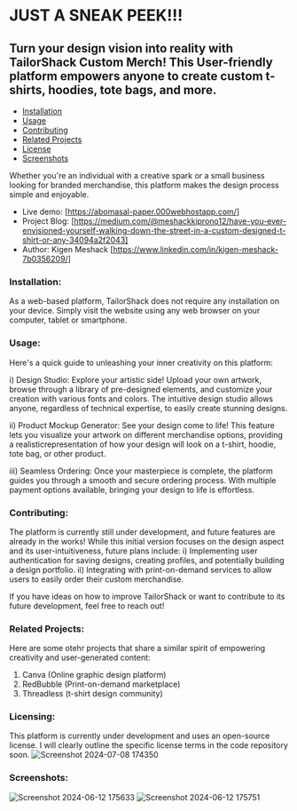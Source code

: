 # JUST A SNEAK PEEK!!!

## Turn your design vision into reality with TailorShack Custom Merch! This User-friendly platform empowers anyone to create custom t-shirts, hoodies, tote bags, and more.

* [Installation](#installation)
* [Usage](#usage)
* [Contributing](#contributing)
* [Related Projects](#RelatedProjects)
* [License](#license)
* [Screenshots](#Screenshots)

Whether you're an individual with a creative spark or a small business looking for branded merchandise, this platform makes the design process simple and enjoyable.

- Live demo: [https://abomasal-paper.000webhostapp.com/]
- Project Blog: [https://medium.com/@meshackkiprono12/have-you-ever-envisioned-yourself-walking-down-the-street-in-a-custom-designed-t-shirt-or-any-34094a2f2043]
- Author: Kigen Meshack [https://www.linkedin.com/in/kigen-meshack-7b0356209/]

### Installation:

As a web-based platform, TailorShack does not require any installation on your device. Simply visit the website using any web browser on your computer, tablet or smartphone.

### Usage:

Here's a quick guide to unleashing your inner creativity on this platform:

i) Design Studio: Explore your artistic side! Upload your own artwork, browse through a library of pre-designed elements, and customize your creation with various fonts and colors. The intuitive design studio allows anyone, regardless of technical expertise, to easily create stunning designs.

ii) Product Mockup Generator: See your design come to life! This feature lets you visualize your artwork on different merchandise options, providing a realisticrepresentation of how your design will look on a t-shirt, hoodie, tote bag, or other product.

iii) Seamless Ordering: Once your masterpiece is complete, the platform guides you through a smooth and secure ordering process. With multiple payment options available, bringing your design to life is effortless.

### Contributing:

The platform is currently still under development, and future features are already in the works! While this initial version focuses on the design aspect and its user-intuitiveness, future plans include:
i) Implementing user authentication for saving designs, creating profiles, and potentially building a design portfolio.
ii) Integrating with print-on-demand services to allow users to easily order their custom merchandise.

If you have ideas on how to improve TailorShack or want to contribute to its future development, feel free to reach out!

### Related Projects:

Here are some otehr projects that share a similar spirit of empowering creativity and user-generated content:

1) Canva (Online graphic design platform)
2) RedBubble (Print-on-demand marketplace)
3) Threadless (t-shirt design community)

### Licensing:

This platform is currently under development and uses an open-source license. I will clearly outline the specific license terms in the code repository soon.
![Screenshot 2024-07-08 174350](https://github.com/shacky-me/TailorShack-Merch-Design-Website/assets/110165182/a6502562-58bf-42f1-acaf-f278553410bf)

### Screenshots:

![Screenshot 2024-06-12 175633](https://github.com/shacky-me/TailorShack-Merch-Design-Website/assets/110165182/8ee8d82b-dbe2-4cee-a447-469741c2335e)
![Screenshot 2024-06-12 175751](https://github.com/shacky-me/TailorShack-Merch-Design-Website/assets/110165182/7bd145ec-3826-4028-9e6c-71988076fd4b)
